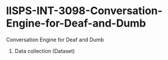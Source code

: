 # llSPS-INT-3098-Conversation-Engine-for-Deaf-and-Dumb
Conversation Engine for Deaf and Dumb
1. Data collection (Dataset)
